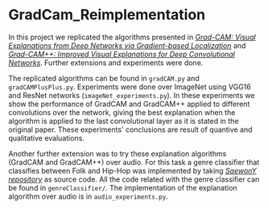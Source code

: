 # GradCam_Reimplementation

In this project we replicated the algorithms presented in [*Grad-CAM:
Visual Explanations from Deep Networks via Gradient-based Localization*](https://arxiv.org/pdf/1610.02391.pdf) and [*Grad-CAM++: Improved Visual Explanations for Deep Convolutional Networks*](https://arxiv.org/pdf/1710.11063.pdf). Further extensions and experiments were done. 

The replicated algorithms can be found in `gradCAM.py` and `gradCAMPlusPlus.py`. Experiments were done over ImageNet using VGG16 and ResNet networks (`imageNet_experiments.py`). In these experiments we show the performance of GradCAM and GradCAM++ applied to different convolutions over the network, giving the best explanation when the algorithm is applied to the last convolutional layer as it is stated in the original paper. These experiments' conclusions are result of quantive and qualitative evaluations. 

Another further extension was to try these explanation algorithms (GradCAM and GradCAM++) over audio. For this task a genre classifier that classifies between Folk and Hip-Hop was implemented by taking [*SaewonY repository*](https://github.com/SaewonY/music-genre-classification) as source code. All the code related with the genre classifier can be found in `genreClassifier/`. The implementation of the explanation algorithm over audio is in `audio_experiments.py`. 
